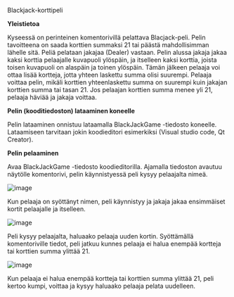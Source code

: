 Blackjack-korttipeli

****Yleistietoa****

Kyseessä on perinteinen komentorivillä pelattava Blacjack-peli.  Pelin tavoitteena on saada korttien summaksi 21 tai päästä mahdollisimman lähelle sitä. Peliä pelataan jakajaa (Dealer) vastaan. Pelin alussa jakaja jakaa kaksi korttia pelaajalle kuvapuoli ylöspäin, ja itselleen kaksi korttia, joista toisen kuvapuoli on alaspäin ja toinen ylöspäin. Tämän jälkeen pelaaja voi ottaa lisää kortteja, jotta yhteen laskettu summa olisi suurempi. Pelaaja voittaa pelin, mikäli korttien yhteenlaskettu summa on suurempi kuin jakajan korttien summa tai tasan 21. Jos pelaajan korttien summa menee yli 21, pelaaja häviää ja jakaja voittaa. 



**Pelin (kooditiedoston) lataaminen koneelle**

Pelin lataaminen onnistuu lataamalla BlackJackGame -tiedosto koneelle. Lataamiseen tarvitaan jokin koodieditori esimerkiksi (Visual studio code, Qt Creator).


**Pelin pelaaminen**

Avaa BlackJackGame -tiedosto koodieditorilla. Ajamalla tiedoston avautuu näytölle komentorivi, pelin käynnistyessä peli kysyy pelaajalta nimeä. 

![image](https://user-images.githubusercontent.com/62377839/148910095-307ea52f-ef51-4e95-a570-21b498fb9b4a.png)

Kun pelaaja on syöttänyt nimen, peli käynnistyy ja jakaja jakaa ensimmäiset kortit pelaajalle ja itselleen.
 
![image](https://user-images.githubusercontent.com/62377839/148909814-b56ade14-1a99-48d7-8e97-0538dc76cb92.png)


Peli kysyy pelaajalta, haluaako pelaaja uuden kortin. Syöttämällä komentoriville tiedot, peli jatkuu kunnes pelaaja ei halua enempää kortteja tai korttien summa ylittää 21.

![image](https://user-images.githubusercontent.com/62377839/148909977-a0ebf0e7-a19c-49dd-9f91-21e3bebbff29.png)


Kun pelaaja ei halua enempää kortteja tai korttien summa ylittää 21, peli kertoo kumpi, voittaa ja kysyy haluaako pelaaja pelata uudelleen.
